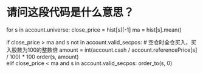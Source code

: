 # 请问这段代码是什么意思？

for s in account.universe:
        close_price = hist[s][-1]
        ma = hist[s].mean()
        
  if close_price > ma and s not in account.valid_secpos:
            # 空仓时全仓买入，买入股数为100的整数倍
            amount = int(account.cash / account.referencePrice[s] / 100) * 100
            order(s, amount)        
        elif close_price < ma and s in account.valid_secpos:
            order_to(s, 0) 
